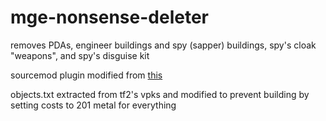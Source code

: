 # mge-nonsense-deleter
removes PDAs, engineer buildings and spy (sapper) buildings, spy's cloak "weapons", and spy's disguise kit

sourcemod plugin modified from [this](https://forums.alliedmods.net/showpost.php?p=2579223&postcount=5)

objects.txt extracted from tf2's vpks and modified to prevent building by setting costs to 201 metal for everything 